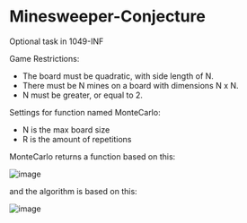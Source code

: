 # Minesweeper-Conjecture
Optional task in 1049-INF

Game Restrictions:

* The board must be quadratic, with side length of N.
* There must be N mines on a board with dimensions N x N.
* N must be greater, or equal to 2.

Settings for function named MonteCarlo:

* N is the max board size
* R is the amount of repetitions

MonteCarlo returns a function based on this:

![image](https://user-images.githubusercontent.com/9050688/196233675-b8894cae-7f57-4202-be36-b15aa6cbdbbd.png)

and the algorithm is based on this:

![image](https://user-images.githubusercontent.com/9050688/196233976-41cdfc49-3e47-472e-8ba6-cbdf229a595b.png)
